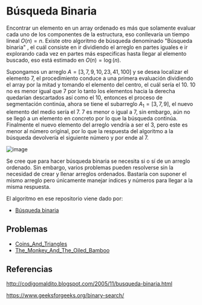 # Búsqueda Binaria

Encontrar un elemento en un array ordenado es más que solamente evaluar cada uno de los componentes de la estructura, eso conllevaría un tiempo lineal $O(n) = n$. Existe otro algoritmo de búsqueda denominado "Búsqueda binaria" , el cuál consiste en ir dividiendo el arreglo en partes iguales e ir explorando cada vez en partes más especificas hasta llegar al elemento buscado, eso está estimado en $O(n) = \log(n)$.

Supongamos un arreglo $A=[3, 7,9,10,23,41,100]$ y se desea localizar el elemento 7, el procedimiento conduce a una primera evaluación dividiendo el array por la mitad y tomando el elemento del centro, el cuál sería el 10. 10 no es menor igual que 7 por lo tanto los elementos hacia la derecha quedarían descartados así como el 10, entonces el proceso de segmentación continúa, ahora se tiene el subarreglo $A_{1} = [3,7,9]$, el nuevo elemento del medio sería el 7. 7 es menor o igual a 7, sin embargo, aún no se llegó a un elemento en concreto por lo que la búsqueda continúa. Finalmente el nuevo elemento del arreglo vendría a ser el 3, pero este es menor al número original, por lo que la respuesta del algoritmo a la búsqueda devolvería el siguiente número y por ende al 7.

![image](https://user-images.githubusercontent.com/101998948/197692247-e9df6f63-4f2e-4cef-beed-b68bbdcffc9f.png)

Se cree que para hacer búsqueda binaria se necesita si o sí de un arreglo ordenado. Sin embargo, varios problemas pueden resolverse sin la necesidad de crear y llenar arreglos ordenados. Bastaría con suponer el mismo arreglo pero únicamente manejar indices y números para llegar a la misma respuesta.

El algoritmo en ese repositorio viene dado por:

- [Búsqueda binaria](https://github.com/AnderMichael/Algoritmica/blob/main/Teor%C3%ADa_N%C3%BAmeros/B%C3%BAsqueda_Binaria/BinarySearch.cpp)

## Problemas

- [Coins_And_Triangles](https://github.com/AnderMichael/Algoritmica/blob/main/Teor%C3%ADa_N%C3%BAmeros/B%C3%BAsqueda_Binaria/Problemas/CoinsAndTriangles.cpp)
- [The_Monkey_And_The_Oiled_Bamboo](https://github.com/AnderMichael/Algoritmica/blob/main/Teor%C3%ADa_N%C3%BAmeros/B%C3%BAsqueda_Binaria/Problemas/TheMonkeyAndTheOiledBamboo.cpp)

## Referencias

http://codigomaldito.blogspot.com/2005/11/busqueda-binaria.html

https://www.geeksforgeeks.org/binary-search/
